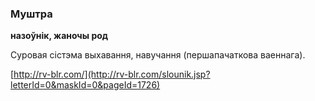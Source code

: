 ### Муштра
**назоўнік, жаночы род**

Суровая сістэма выхавання, навучання (першапачаткова ваеннага).

<a rel="author">[http://rv-blr.com/](http://rv-blr.com/slounik.jsp?letterId=0&maskId=0&pageId=1726)</a>

